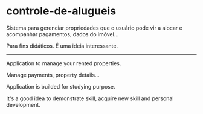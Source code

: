 # controle-de-alugueis
Sistema para gerenciar propriedades que o usuário pode vir a alocar e acompanhar pagamentos, dados do imóvel...

Para fins didáticos.
É uma ideia interessante.

--------------------------------------------------

Application to manage your rented properties.

Manage payments, property details...

Application is builded for studying purpose.

It's a good idea to demonstrate skill, acquire new skill and personal development. 
